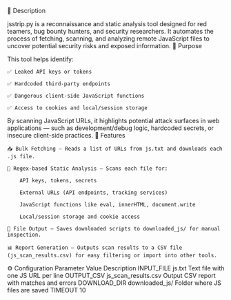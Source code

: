 📄 Description

jsstrip.py is a reconnaissance and static analysis tool designed for red teamers, bug bounty hunters, and security researchers. It automates the process of fetching, scanning, and analyzing remote JavaScript files to uncover potential security risks and exposed information.
🎯 Purpose

This tool helps identify:

    ✅ Leaked API keys or tokens

    ✅ Hardcoded third-party endpoints

    ✅ Dangerous client-side JavaScript functions

    ✅ Access to cookies and local/session storage

By scanning JavaScript URLs, it highlights potential attack surfaces in web applications — such as development/debug logic, hardcoded secrets, or insecure client-side practices.
🧰 Features

    📥 Bulk Fetching – Reads a list of URLs from js.txt and downloads each .js file.

    🔎 Regex-based Static Analysis – Scans each file for:

        API keys, tokens, secrets

        External URLs (API endpoints, tracking services)

        JavaScript functions like eval, innerHTML, document.write

        Local/session storage and cookie access

    📂 File Output – Saves downloaded scripts to downloaded_js/ for manual inspection.

    📊 Report Generation – Outputs scan results to a CSV file (js_scan_results.csv) for easy filtering or import into other tools.

⚙️ Configuration
Parameter	Value	Description
INPUT_FILE	js.txt	Text file with one JS URL per line
OUTPUT_CSV	js_scan_results.csv	Output CSV report with matches and errors
DOWNLOAD_DIR	downloaded_js/	Folder where JS files are saved
TIMEOUT	10	
